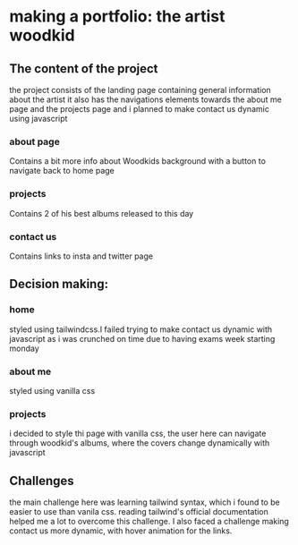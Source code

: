 # making a portfolio: the artist woodkid
## The content of the project
the project consists of the landing page containing general information about the artist 
it also has the navigations elements towards the about me page and the projects page
and i planned to make contact us dynamic using javascript
### about page
Contains a bit more info about Woodkids background with a button to navigate back to home page
### projects
Contains 2 of his best albums released to this day
### contact us
Contains links to insta and twitter page
## Decision making:
### home
styled using tailwindcss.I failed trying to make contact us dynamic with javascript as i was crunched on time
due to having exams week starting monday
### about me
styled using vanilla css
### projects
i decided to style thi page with vanilla css, the user here can navigate through woodkid's albums, where the covers change dynamically with javascript
## Challenges
the main challenge here was learning tailwind syntax, which i found to be easier to use than vanila css.
reading tailwind's official documentation helped me a lot to overcome this challenge.
I also faced a challenge making contact us more dynamic, with hover animation for the links.
